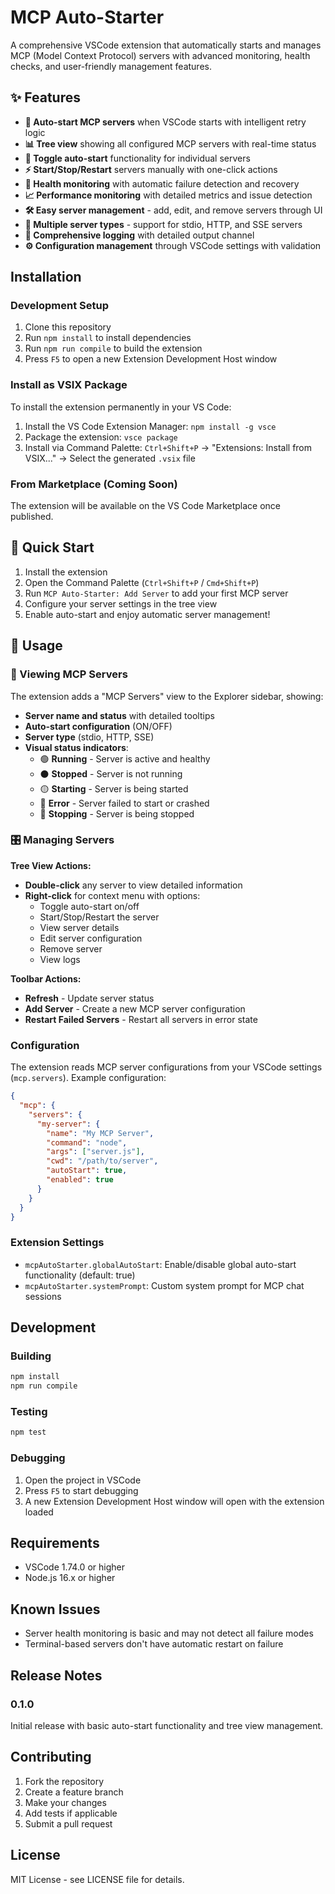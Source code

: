 # MCP Auto-Starter

A comprehensive VSCode extension that automatically starts and manages MCP (Model Context Protocol) servers with advanced monitoring, health checks, and user-friendly management features.

## ✨ Features

- **🚀 Auto-start MCP servers** when VSCode starts with intelligent retry logic
- **📊 Tree view** showing all configured MCP servers with real-time status
- **🔄 Toggle auto-start** functionality for individual servers
- **⚡ Start/Stop/Restart** servers manually with one-click actions
- **💚 Health monitoring** with automatic failure detection and recovery
- **📈 Performance monitoring** with detailed metrics and issue detection
- **🛠️ Easy server management** - add, edit, and remove servers through UI
- **🎯 Multiple server types** - support for stdio, HTTP, and SSE servers
- **📝 Comprehensive logging** with detailed output channel
- **⚙️ Configuration management** through VSCode settings with validation

## Installation

### Development Setup

1. Clone this repository
2. Run `npm install` to install dependencies
3. Run `npm run compile` to build the extension
4. Press `F5` to open a new Extension Development Host window

### Install as VSIX Package

To install the extension permanently in your VS Code:

1. Install the VS Code Extension Manager: `npm install -g vsce`
2. Package the extension: `vsce package`
3. Install via Command Palette: `Ctrl+Shift+P` → "Extensions: Install from VSIX..." → Select the generated `.vsix` file

### From Marketplace (Coming Soon)

The extension will be available on the VS Code Marketplace once published.

## 🚀 Quick Start

1. Install the extension
2. Open the Command Palette (`Ctrl+Shift+P` / `Cmd+Shift+P`)
3. Run `MCP Auto-Starter: Add Server` to add your first MCP server
4. Configure your server settings in the tree view
5. Enable auto-start and enjoy automatic server management!

## 📖 Usage

### 👀 Viewing MCP Servers

The extension adds a "MCP Servers" view to the Explorer sidebar, showing:
- **Server name and status** with detailed tooltips
- **Auto-start configuration** (ON/OFF)
- **Server type** (stdio, HTTP, SSE)
- **Visual status indicators**:
  - 🟢 **Running** - Server is active and healthy
  - ⚫ **Stopped** - Server is not running
  - 🟡 **Starting** - Server is being started
  - 🔴 **Error** - Server failed to start or crashed
  - 🔄 **Stopping** - Server is being stopped

### 🎛️ Managing Servers

**Tree View Actions:**
- **Double-click** any server to view detailed information
- **Right-click** for context menu with options:
  - Toggle auto-start on/off
  - Start/Stop/Restart the server
  - View server details
  - Edit server configuration
  - Remove server
  - View logs

**Toolbar Actions:**
- **Refresh** - Update server status
- **Add Server** - Create a new MCP server configuration
- **Restart Failed Servers** - Restart all servers in error state

### Configuration

The extension reads MCP server configurations from your VSCode settings (`mcp.servers`). Example configuration:

```json
{
  "mcp": {
    "servers": {
      "my-server": {
        "name": "My MCP Server",
        "command": "node",
        "args": ["server.js"],
        "cwd": "/path/to/server",
        "autoStart": true,
        "enabled": true
      }
    }
  }
}
```

### Extension Settings

- `mcpAutoStarter.globalAutoStart`: Enable/disable global auto-start functionality (default: true)
- `mcpAutoStarter.systemPrompt`: Custom system prompt for MCP chat sessions

## Development

### Building

```bash
npm install
npm run compile
```

### Testing

```bash
npm test
```

### Debugging

1. Open the project in VSCode
2. Press `F5` to start debugging
3. A new Extension Development Host window will open with the extension loaded

## Requirements

- VSCode 1.74.0 or higher
- Node.js 16.x or higher

## Known Issues

- Server health monitoring is basic and may not detect all failure modes
- Terminal-based servers don't have automatic restart on failure

## Release Notes

### 0.1.0

Initial release with basic auto-start functionality and tree view management.

## Contributing

1. Fork the repository
2. Create a feature branch
3. Make your changes
4. Add tests if applicable
5. Submit a pull request

## License

MIT License - see LICENSE file for details.
